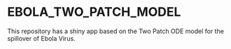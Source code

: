 # EBOLA_TWO_PATCH_MODEL
This repository has a shiny app based on the Two Patch ODE model for the spillover of Ebola Virus.
